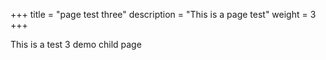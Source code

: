 +++
title = "page test three"
description = "This is a page test"
weight = 3
+++

This is a test 3 demo child page
